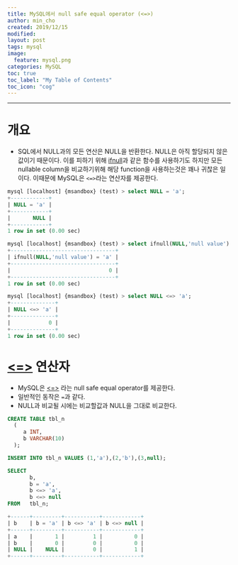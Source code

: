 ```yaml
---
title: MySQL에서 null safe equal operator (<=>)
author: min_cho
created: 2019/12/15
modified:
layout: post
tags: mysql
image:
  feature: mysql.png
categories: MySQL
toc: true
toc_label: "My Table of Contents"
toc_icon: "cog"
---
```


------
# 개요
 * SQL에서 NULL과의 모든 연산은 NULL을 반환한다. NULL은 아직 할당되지 않은 값이기 때문이다. 이를 피하기 위해 [ifnull](https://dev.mysql.com/doc/refman/8.0/en/control-flow-functions.html#function_ifnull)과 같은 함수를 사용하기도 하지만 모든 nullable column을 비교하기위해 해당 function을 사용하는것은 꽤나 귀찮은 일이다. 이때문에 MySQL은 `<=>`라는 연산자를 제공한다.

```sql
mysql [localhost] {msandbox} (test) > select NULL = 'a';
+------------+
| NULL = 'a' |
+------------+
|       NULL |
+------------+
1 row in set (0.00 sec)

mysql [localhost] {msandbox} (test) > select ifnull(NULL,'null value') = 'a';
+---------------------------------+
| ifnull(NULL,'null value') = 'a' |
+---------------------------------+
|                               0 |
+---------------------------------+
1 row in set (0.00 sec)

mysql [localhost] {msandbox} (test) > select NULL <=> 'a';
+--------------+
| NULL <=> 'a' |
+--------------+
|            0 |
+--------------+
1 row in set (0.00 sec)

```

# [<=>](https://dev.mysql.com/doc/refman/8.0/en/comparison-operators.html#operator_equal-to) 연산자
* MySQL은 [<=>](https://dev.mysql.com/doc/refman/8.0/en/comparison-operators.html#operator_equal-to) 라는 null safe equal operator를 제공한다.
 * 일반적인 동작은 `=`과 같다.
 * NULL과 비교될 시에는 비교할값과 NULL을 그대로 비교한다.

```sql
CREATE TABLE tbl_n
  (
     a INT,
     b VARCHAR(10)
  );

INSERT INTO tbl_n VALUES (1,'a'),(2,'b'),(3,null);

SELECT
       b,
       b = 'a',
       b <=> 'a',
       b <=> null
FROM   tbl_n;

+------+---------+-----------+------------+
| b    | b = 'a' | b <=> 'a' | b <=> null |
+------+---------+-----------+------------+
| a    |       1 |         1 |          0 |
| b    |       0 |         0 |          0 |
| NULL |    NULL |         0 |          1 |
+------+---------+-----------+------------+
```
